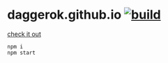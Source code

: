 daggerok.github.io [![build](https://travis-ci.org/daggerok/daggerok.github.io.svg?branch=master)](https://travis-ci.org/daggerok/daggerok.github.io)
==================

[check it out](https://daggerok.github.io)

```fish
npm i
npm start
```
